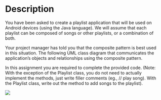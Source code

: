 # Description

You have been asked to create a playlist application that will be used on Android devices (using the Java language). We will assume that each playlist can be composed of songs or other playlists, or a combination of both.

Your project manager has told you that the composite pattern is best used in this situation. The following UML class diagram that communicates the application’s objects and relationships using the composite pattern.

In this assignment you are required to complete the provided code. (Note: With the exception of the Playlist class, you do not need to actually implement the methods, just write filler comments (eg., // play song). With the Playlist class, write out the method to add songs to the playlist).

<img src="https://d3c33hcgiwev3.cloudfront.net/imageAssetProxy.v1/tlnA0f8oEeiAgQrXx6bp4g_1a59a80e03de03c181c6467c3c92413c_c2_ungraded_peer-review_composite_pattern.png?expiry=1715472000000&hmac=yxaQy-gHuBOXtbQ61jTU8fYXhJL7KroJIV0-kJfZaQo">
